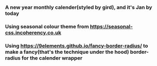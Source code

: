 ### A new year monthly calender(styled by gird), and it's Jan by today
### Using seasonal colour theme from https://seasonal-css.incoherency.co.uk

### Using https://9elements.github.io/fancy-border-radius/ to make a fancy(that's the technique under the hood) border-radius for the calender wrapper